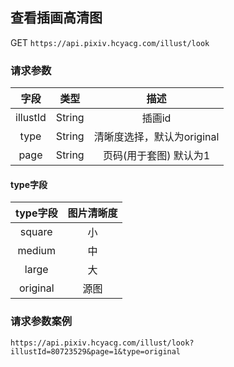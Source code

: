
## 查看插画高清图

GET `https://api.pixiv.hcyacg.com/illust/look`

### 请求参数
| 字段  | 类型  | 描述  |
| :------------: | :------------: | :------------: |
| illustId  |  String |  插画id |
| type  |  String | 清晰度选择，默认为original|
| page  | String  | 页码(用于套图) 默认为1 |

#### type字段

|  type字段 | 图片清晰度  |
| :------------: | :------------: |
| square  | 小  |
| medium  | 中  |
| large  | 大  |
|  original |  源图 |

### 请求参数案例
`https://api.pixiv.hcyacg.com/illust/look?illustId=80723529&page=1&type=original`